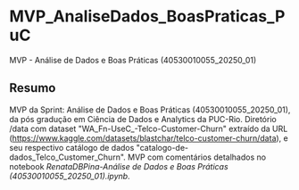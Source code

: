 # MVP_AnaliseDados_BoasPraticas_PuC
MVP - Análise de Dados e Boas Práticas (40530010055_20250_01)

## Resumo

MVP da Sprint: Análise de Dados e Boas Práticas (40530010055_20250_01), da pós gradução em Ciência de Dados e Analytics da PUC-Rio.
Diretório /data com dataset "WA_Fn-UseC_-Telco-Customer-Churn" extraído da URL (https://www.kaggle.com/datasets/blastchar/telco-customer-churn/data), e seu respectivo catálogo de dados "catalogo-de-dados_Telco_Customer_Churn".
MVP com comentários detalhados no notebook *RenataDBPina-Análise de Dados e Boas Práticas (40530010055_20250_01).ipynb*.
